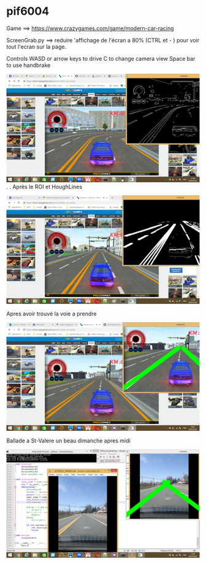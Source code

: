 # pif6004

Game  ==>  https://www.crazygames.com/game/modern-car-racing  

ScreenGrab.py  ==>  reduire 'affichage de l'écran a 80% (CTRL et - ) pour voir tout l'ecran sur la page.

Controls
WASD or arrow keys to drive
C to change camera view
Space bar to use handbrake


![](image/Screen%20Shot%2005-03-19%20at%2011.54%20AM.PNG)
.
.
Après le ROI et HoughLines

![](image/Screen%20Shot%2005-03-19%20at%2001.49%20PM.PNG)


Apres avoir trouvé la voie a prendre

![](image/Screen%20Shot%2005-05-19%20at%2010.52%20AM%20002.PNG)

Ballade a St-Valere un beau dimanche apres midi

![](image/Screen%20Shot%2005-05-19%20at%2003.29%20PM.PNG)
